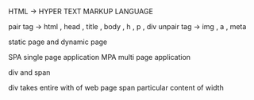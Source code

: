 HTML -> HYPER TEXT MARKUP LANGUAGE

pair tag  -> html , head , title , body , h , p , div
unpair tag  -> img , a , meta


static page and dynamic page

SPA single page application 
MPA multi page application

div and span

div takes entire with of web page 
span particular content of width

